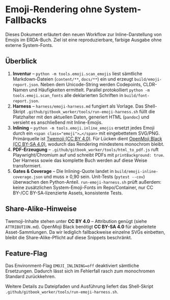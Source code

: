 <!-- License: CC BY 4.0 (https://creativecommons.org/licenses/by/4.0/) -->
# Emoji-Rendering ohne System-Fallbacks

Dieses Dokument erläutert den neuen Workflow zur Inline-Darstellung von Emojis im ERDA-Buch. Ziel ist eine reproduzierbare, farbige Ausgabe ohne externe System-Fonts.

## Überblick

1. **Inventur** – `python -m tools.emoji.scan_emojis` liest sämtliche Markdown-Dateien (`content/**`, `docs/**`) ein und erzeugt `build/emoji-report.json`. Neben dem Unicode-String werden Codepoints, CLDR-Namen und Häufigkeiten ermittelt. Parallel protokolliert `python -m tools.emoji.scan_fonts` alle deklarierten Schriften in `build/font-report.json`.
2. **Harness** – `harness/emoji-harness.md` fungiert als Vorlage. Das Shell-Skript `.github/gitbook_worker/tools/run-emoji-harness.sh` füllt die Platzhalter mit den aktuellen Daten, generiert HTML (`pandoc`) und versieht es anschließend mit Inline-Emojis.
3. **Inlining** – `python -m tools.emoji.inline_emojis` ersetzt jedes Emoji durch ein `<span class="emoji">…</span>` mit eingebettetem SVG/PNG. Primärquelle ist [Twemoji (CC BY 4.0)](https://twemoji.twitter.com/). Für Lücken dient [OpenMoji Black (CC BY-SA 4.0)](https://openmoji.org/), wodurch das Rendering mindestens monochrom bleibt.
4. **PDF-Erzeugung** – `.github/gitbook_worker/tools/html_to_pdf.js` ruft Playwright/Chromium auf und schreibt PDFs mit `printBackground: true`. Der Harness sowie das komplette Buch werden auf diese Weise transformiert.
5. **Gates & Coverage** – Die Inlining-Quote landet in `build/emoji-inline-coverage.json` und muss ≥ 0,90 sein. Unit-Tests (`pytest --cov`) überwachen den Python-Anteil. `run-emoji-harness.sh` prüft außerdem: keine zusätzlichen System-Emoji-Fonts im Repo/Container, nur CC BY-/CC BY-SA-lizenzierte Assets, konsistente Tests.

## Share-Alike-Hinweise

Twemoji-Inhalte stehen unter **CC BY 4.0** – Attribution genügt (siehe `ATTRIBUTION.md`). OpenMoji Black benötigt **CC BY-SA 4.0** für abgeleitete Asset-Sammlungen. Da wir lediglich fallbackweise einzelne SVGs einbetten, bleibt die Share-Alike-Pflicht auf diese Snippets beschränkt.

## Feature-Flag

Das Environment-Flag `EMOJI_INLINING=off` deaktiviert sämtliche Ersetzungen. Dadurch lässt sich im Fehlerfall rasch zum monochromen Standard zurückkehren.

Weitere Details zu Dateipfaden und Ausführung liefert das Shell-Skript `.github/gitbook_worker/tools/run-emoji-harness.sh`.
